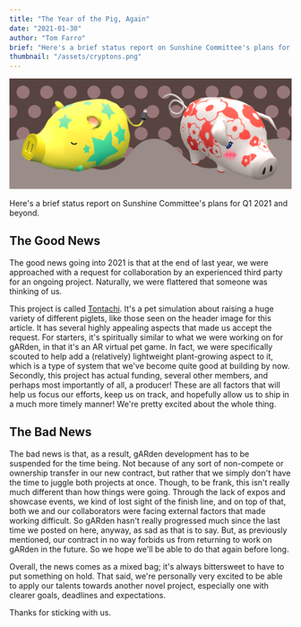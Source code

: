 ```yaml
---
title: "The Year of the Pig, Again"
date: "2021-01-30"
author: "Tom Farro"
brief: "Here's a brief status report on Sunshine Committee's plans for Q1 2021 and beyond."
thumbnail: "/assets/cryptons.png"
---
```

 
![crypton](../assets/cryptons.png)
 
Here's a brief status report on Sunshine Committee's plans for Q1 2021 and beyond.
 
<!--more-->
## The Good News
 
The good news going into 2021 is that at the end of last year, we were approached with a request for collaboration by an experienced third party for an ongoing project. Naturally, we were flattered that someone was thinking of us.
 
This project is called [Tontachi][tontachi]. It's a pet simulation about raising a huge variety of different piglets, like those seen on the header image for this article. It has several highly appealing aspects that made us accept the request. For starters, it's spiritually similar to what we were working on for gARden, in that it's an AR virtual pet game. In fact, we were specifically scouted to help add a (relatively) lightweight plant-growing aspect to it, which is a type of system that we've become quite good at building by now. Secondly, this project has actual funding, several other members, and perhaps most importantly of all, a producer! These are all factors that will help us focus our efforts, keep us on track, and hopefully allow us to ship in a much more timely manner! We're pretty excited about the whole thing.
 
## The Bad News
 
The bad news is that, as a result, gARden development has to be suspended for the time being. Not because of any sort of non-compete or ownership transfer in our new contract, but rather that we simply don't have the time to juggle both projects at once. Though, to be frank, this isn't really much different than how things were going. Through the lack of expos and showcase events, we kind of lost sight of the finish line, and on top of that, both we and our collaborators were facing external factors that made working difficult. So gARden hasn't really progressed much since the last time we posted on here, anyway, as sad as that is to say. But, as previously mentioned, our contract in no way forbids us from returning to work on gARden in the future. So we hope we'll be able to do that again before long.
 
Overall, the news comes as a mixed bag; it's always bittersweet to have to put something on hold. That said, we're personally very excited to be able to apply our talents towards another novel project, especially one with clearer goals, deadlines and expectations. 
 
Thanks for sticking with us.


 
[tontachi]: https://urbanelectronicgames.com/tontachi/


